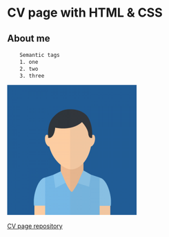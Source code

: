 # CV page with HTML & CSS

## About me

``` 
    Semantic tags
    1. one 
    2. two
    3. three
```

![image](assets/avatar-1-300x300.png)

[CV page repository](https://github.com/pla1nq/cv_page_frontender)